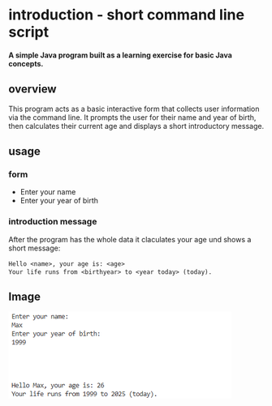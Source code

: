 # introduction - short command line script
#### A simple Java program built as a learning exercise for basic Java concepts.

## overview

This program acts as a basic interactive form that collects user information via the command line. It prompts the user for their name and year of birth, then calculates their current age and displays a short introductory message.

## usage

### form

- Enter your name
- Enter your year of birth

### introduction message

After the program has the whole data it claculates your age und shows a short message:

```
Hello <name>, your age is: <age>
Your life runs from <birthyear> to <year today> (today).
```

## Image

![alt text](assets/image.png)
